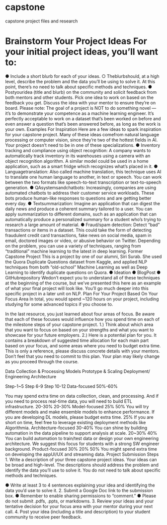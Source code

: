 # capstone
capstone project files and research

# Brainstorm Your Project Ideas For your initial project ideas, you’ll want to: 
● Include a short blurb for each of your ideas. ○ Theblurbshould, at a high level, describe the problem and the data you’ll be using to solve it. At this point, there’s no need to talk about specific methods and techniques. 
● Postyouridea (title and blurb) on the community and solicit feedback from both mentors and other students. Pick one idea to work on based on the feedback you get. Discuss the idea with your mentor to ensure they’re on board. Please note: The goal of a project is NOT to do something novel — it’s to demonstrate your competence as a machine learning engineer. It’s perfectly acceptable to work on a dataset that’s been worked on before and even answer a question that’s been answered before, as long as the work is your own. Examples For Inspiration Here are a few ideas to spark inspiration for your capstone project. Many of these ideas comefrom natural language processing or computer vision, since they’re two of the hottest fields in AI. Your project doesn’t need to be in one of these specializations. 
● Inventory tracking and compliance using object recognition: A company wants to automatically track inventory in its warehouses using a camera with an object recognition algorithm. A similar model could be used in a home application, such as a smart fridge which recognizes what’s placed in it. 
● Languagetranslation: Also called machine translation, this technique uses AI to translate one human language to another, in text or speech. You can work between the two formats like speech-to-text transcription or text-to-speech generation. 
● QAsystemsandchatbots: Increasingly, companies are using automated chatbots to address their customer service workloads. These bots produce human-like responses to questions and are getting better every day. ● Textsummarization: Imagine an application that can digest the daily news and produce a coherent summary tailored to a user. You can apply summarization to different domains, such as an application that can automatically produce a personalized summary for a student who’s trying to research a large amount of material.
● Fraud/spam detection: Detect “bad” transactions or items in a dataset. This could take the form of detecting fraudulent credit card transactions, fake news on social media, spam in email, doctored images or video, or abusive behavior on Twitter. Depending on the problem, you can use a variety of techniques, ranging from “traditional” machine learning to the latest in deep learning. Former Capstone Project This is a project by one of our alumni, Siri Surab. She used the Quora Duplicate Questions dataset from Kaggle, and applied NLP techniques from both “old-school” Machine Learning as well as Deep Learning to identify duplicate questions on Quora. 
● Ideation 
● BlogPost 
● GitHubrepository Wedon’t expect you to understand all of these techniques at the beginning of the course, but we’ve presented this here as an example of what your final project will look like. You’ll go much deeper into this specific project in a later unit on NLP. Plan For Your Project Based On Your Focus Area In total, you would spend ~120 hours on your project, including studying for some advanced topics if you choose to. 

In the last resource, you just learned about four areas of focus. Be aware that each of these focuses would influence how you spend time on each of the milestone steps of your capstone project. 
1.) Think about which area that you want to focus on based on your strengths and what you want to showcase for your future employers. 
2.) Here is a potential plan for you. It contains a breakdown of suggested time allocation for each main part based on your focus, and some areas where you need to budget extra time. This is only a reference, please discuss concrete details with your mentors. Don’t feel that you need to commit to this plan. Your plan may likely change as you proceed through the course. 

Data Collection & Processing Models
Prototype & Scaling Deployment/ Engineering Architecture 

Step-1~5 
Step 6-9 
Step 10-12 
Data-focused 50%-60% 

You may spend extra time on data collection, clean, and processing. And if you need to process real-time data, you will need to build ETL infrastructure. 
20-30% 20-30% 
Model-focused 25% 50% 
You will try different models and make ensemble models to enhance performance. If you are developing DL models, please budget extra time. 
25% If you are short on time, feel free to leverage existing deployment methods like Algorithmia. 
Architecture-focused 30-40% You can shine by building automation in the data pipeline to support analysis at scale. 
20~30% 
40% You can build automation to train/test data or design your own engineering architecture. We suggest this focus for students with a strong SW engineer background. 
Product-focused 30% 20% 50% You might spend extra time on developing the appUI/UX and streaming data. Project Submission Steps 1. Write a description of your three capstone project ideas. Your ideas can be broad and high-level. The descriptions should address the problem and identify the data you’ll use to solve it. You do not need to talk about specific methods and techniques. 

● Write at least 3 to 4 sentences explaining your idea and identifying the data you’d use to solve it. 
    2. Submit a Google Doc link to the submission box. 
  ● Remember to enable sharing permissions to “comment.” 
  ● Please do not submit .pdfs, .ppts, or markdowns. 
    3. Review your ideas and your tentative decision for your focus area with your mentor during your next call. 
    4. Post your idea (including a title and description) to your student community to receive peer feedback.
